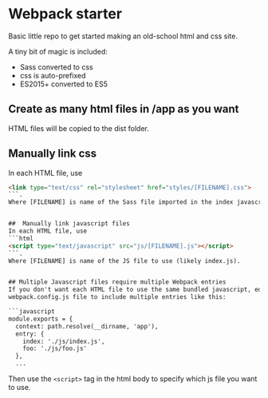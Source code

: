 # Webpack starter

Basic little repo to get started making an old-school html and css site.

A tiny bit of magic is included:
* Sass converted to css
* css is auto-prefixed
* ES2015+ converted to ES5

## Create as many html files in /app as you want
HTML files will be copied to the dist folder.

##  Manually link css
In each HTML file, use
```html
<link type="text/css" rel="stylesheet" href="styles/[FILENAME].css">
```.
Where [FILENAME] is name of the Sass file imported in the index javascript file.


##  Manually link javascript files
In each HTML file, use
```html
<script type="text/javascript" src="js/[FILENAME].js"></script>
```.
Where [FILENAME] is name of the JS file to use (likely index.js).


## Multiple Javascript files require multiple Webpack entries
If you don't want each HTML file to use the same bundled javascript, edit the
webpack.config.js file to include multiple entries like this:

```javascript
module.exports = {
  context: path.resolve(__dirname, 'app'),
  entry: {
    index: './js/index.js',
    foo: './js/foo.js'
  },
  ...
```

Then use the `<script>` tag in the html body to specify which js file you want
to use.
